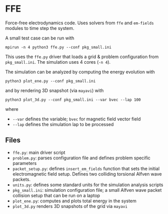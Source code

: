 # FFE

Force-free electrodynamics code. Uses solvers from `ffe` and `em-fields` modules to time step the system.

A small test case can be run with

```
mpirun -n 4 python3 ffe.py --conf pkg_small.ini
```

This uses the `ffe.py` driver that loads a grid & problem configuration from `pkg_small.ini`. The simulation uses 4 cores (`-n 4`).

The simulation can be analyzed by computing the energy evolution with
```
python3 plot_ene.py --conf pkg_small.ini
```
and by rendering 3D snapshot (via `mayavi`) with
```
python3 plot_3d.py --conf pkg_small.ini --var bvec --lap 100
```
where
- `--var` defines the variable; `bvec` for magnetic field vector field
- `--lap` defines the simulation lap to be processed



## Files

- `ffe.py`: main driver script
- `problem.py`: parses configuration file and defines problem specific parameters
- `packet_setup.py`: defines `insert_em_fields` function that sets the initial electromagnetic field setup. Defines two colliding torsional Alfven wave packets.
- `units.py`: defines some standard units for the simulation analysis scripts
- `pkg_small.ini`: simulation configuration file; a small Alfven wave packet collision setup that can be run on a laptop
- `plot_ene.py`: computes and plots total energy in the system
- `plot_3d.py` renders 3D snapshots of the grid via `mayavi`


